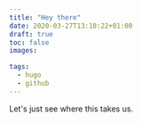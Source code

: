 ```yaml
---
title: "Hey there"
date: 2020-03-27T13:10:22+01:00
draft: true
toc: false
images:

tags:
  - hugo
  - github
---
```


Let's just see where this takes us.
